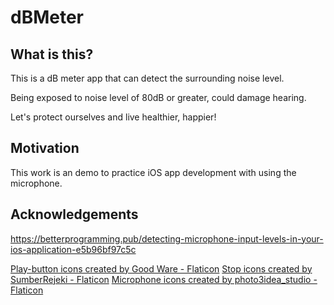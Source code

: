 #  dBMeter

## What is this?

This is a dB meter app that can detect the surrounding noise level.

Being exposed to noise level of 80dB or greater, could damage hearing.

Let's protect ourselves and live healthier, happier!


## Motivation

This work is an demo to practice iOS app development with using the microphone.


## Acknowledgements

https://betterprogramming.pub/detecting-microphone-input-levels-in-your-ios-application-e5b96bf97c5c

<a href="https://www.flaticon.com/free-icons/play-button" title="play-button icons">Play-button icons created by Good Ware - Flaticon</a>
<a href="https://www.flaticon.com/free-icons/stop" title="stop icons">Stop icons created by SumberRejeki - Flaticon</a>
<a href="https://www.flaticon.com/free-icons/microphone" title="microphone icons">Microphone icons created by photo3idea_studio - Flaticon</a>
